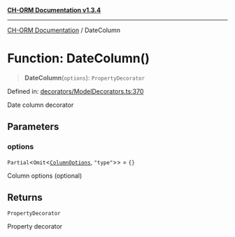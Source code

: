 [**CH-ORM Documentation v1.3.4**](../README.md)

***

[CH-ORM Documentation](../globals.md) / DateColumn

# Function: DateColumn()

> **DateColumn**(`options`): `PropertyDecorator`

Defined in: [decorators/ModelDecorators.ts:370](https://github.com/iarayan/ch-orm/blob/main/src/decorators/ModelDecorators.ts#L370)

Date column decorator

## Parameters

### options

`Partial`\<`Omit`\<[`ColumnOptions`](../interfaces/ColumnOptions.md), `"type"`\>\> = `{}`

Column options (optional)

## Returns

`PropertyDecorator`

Property decorator
